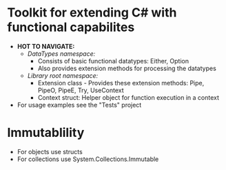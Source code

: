 ﻿# Toolkit for extending C# with functional capabilites
- **HOT TO NAVIGATE:**
	- *DataTypes namespace:*
		- Consists of basic functional datatypes: Either, Option
		- Also provides extension methods for processing the datatypes
	- *Library root namespace:*
		- Extension class - Provides these extension methods: Pipe, PipeO, PipeE, Try, UseContext 
		- Context struct: Helper object for function execution in a context
- For usage examples see the "Tests" project

# Immutablility
- For objects use structs
- For collections use System.Collections.Immutable